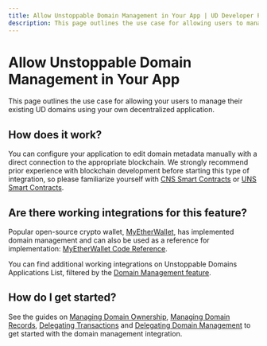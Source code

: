 ```yaml
---
title: Allow Unstoppable Domain Management in Your App | UD Developer Portal
description: This page outlines the use case for allowing users to manage their existing UD domains in your app.
---
```


# Allow Unstoppable Domain Management in Your App

This page outlines the use case for allowing your users to manage their existing UD domains using your own decentralized application.

## How does it work?

You can configure your application to edit domain metadata manually with a direct connection to the appropriate blockchain. We strongly recommend prior experience with blockchain development before starting this type of integration, so please familiarize yourself with [CNS Smart Contracts](/smart-contracts/contract-reference/cns-smart-contracts.md) or [UNS Smart Contracts](/smart-contracts/contract-reference/uns-smart-contracts.md).

## Are there working integrations for this feature?

Popular open-source crypto wallet, [MyEtherWallet](https://www.myetherwallet.com/), has implemented domain management and can also be used as a reference for implementation: [MyEtherWallet Code Reference](https://github.com/MyEtherWallet/MyEtherWallet/tree/main/src/dapps/unstoppable-domains-dapp).

You can find additional working integrations on Unstoppable Domains Applications List, filtered by the [Domain Management feature](https://unstoppabledomains.com/apps?filters=7).

## How do I get started?

See the guides on [Managing Domain Ownership](/manage-domains/index.md), [Managing Domain Records](/manage-domains/managing-domain-records.md), [Delegating Transactions](/manage-domains/delegating-transactions.md) and [Delegating Domain Management](/manage-domains/delegating-domain-management.md) to get started with the domain management integration.
